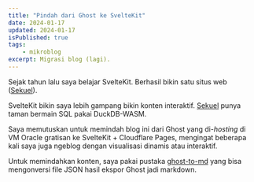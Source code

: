 ```yaml
---
title: "Pindah dari Ghost ke SvelteKit"
date: 2024-01-17
updated: 2024-01-17
isPublished: true
tags: 
    - mikroblog
excerpt: Migrasi blog (lagi).
---
```


Sejak tahun lalu saya belajar SvelteKit. Berhasil bikin satu situs web ([Sekuel](https://sekuel.com)).

SvelteKit bikin saya lebih gampang bikin konten interaktif. [Sekuel](https://sekuel.com) punya taman bermain SQL pakai DuckDB-WASM.

Saya memutuskan untuk memindah blog ini dari Ghost yang di-*hosting* di VM Oracle gratisan ke SvelteKit + Cloudflare Pages, mengingat beberapa kali saya juga ngeblog dengan visualisasi dinamis atau interaktif.

Untuk memindahkan konten, saya pakai pustaka [ghost-to-md](https://github.com/hswolff/ghost-to-md) yang bisa mengonversi file JSON hasil ekspor Ghost jadi markdown.
